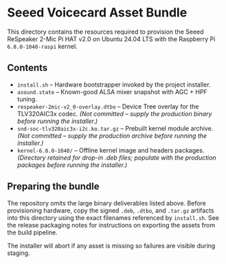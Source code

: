 # Seeed Voicecard Asset Bundle

This directory contains the resources required to provision the Seeed ReSpeaker 2-Mic Pi HAT v2.0 on Ubuntu 24.04 LTS with the Raspberry Pi `6.8.0-1040-raspi` kernel.

## Contents

- `install.sh` – Hardware bootstrapper invoked by the project installer.
- `asound.state` – Known-good ALSA mixer snapshot with AGC + HPF tuning.
- `respeaker-2mic-v2_0-overlay.dtbo` – Device Tree overlay for the TLV320AIC3x codec. *(Not committed – supply the production binary before running the installer.)*
- `snd-soc-tlv320aic3x-i2c.ko.tar.gz` – Prebuilt kernel module archive. *(Not committed – supply the production archive before running the installer.)*
- `kernel-6.8.0-1040/` – Offline kernel image and headers packages. *(Directory retained for drop-in .deb files; populate with the production packages before running the installer.)*

## Preparing the bundle

The repository omits the large binary deliverables listed above. Before provisioning hardware, copy the signed `.deb`, `.dtbo`, and `.tar.gz` artifacts into this directory using the exact filenames referenced by `install.sh`. See the release packaging notes for instructions on exporting the assets from the build pipeline.

The installer will abort if any asset is missing so failures are visible during staging.
